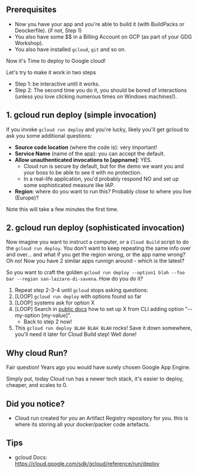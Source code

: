 
## Prerequisites

* Now you have your app and you're able to build it (with BuildPacks or Deockerfile). (if not, Step 1)
* You also have some $$ in a Billing Account on GCP (as part of your GDG Workshop).
* You also have installed `gcloud`, `git` and so on.

Now it's Time to deploy to Google cloud!

Let's try to make it work in two steps

* Step 1: be interactive until it works.
* Step 2: The second time you do it, you should be bored of interactions (unless you love clicking numerous times on Windows machines!).

## 1. gcloud run deploy (simple invocation)

If you invoke `gcloud run deploy` and you're lucky, likely you'll get gcloud to ask you some additional questions:

* **Source code location** (where the code is): very important!
* **Service Name** (name of the app): you can accept the default.
* **Allow unauthenticated invocations to [appname]**: YES.
    * Cloud run is secure by default, but for the demo we want you and your boss to be able to see it with no protection.
    * In a real-life application, you'd probably respond NO and set up some sophisticated measure like IAP.
* **Region**: where do you want to run this? Probably close to where you live (Europe)?

Note this will take a few minutes the first time.

## 2. gcloud run deploy (sophisticated invocation)

Now imagine you want to instruct a computer, or a `Cloud Build` script to do the `gcloud run deploy`. You don't want to
keep repeating the same info over and over... and what if you get the region wrong, or the app name wrong? Oh no!
Now you have 2 similar apps runnign around - which is the latest?

So you want to craft the golden `gcloud run deploy --option1 blah --foo bar --region san-lazzaro-di-savena`. How do you do it?

1. Repeat step 2-3-4 until `gcloud` stops asking questions:
2. [LOOP] `gcloud run deploy` with options found so far
3. [LOOP] systems ask for option X
4. [LOOP] Search in [public docs](https://cloud.google.com/sdk/gcloud/reference/run/deploy) how to set up X from CLI
   adding option "--my-option [my-value]".
    * Back to step 2 now!
5. This `gcloud run deploy BLAH BLAH BLAH` rocks! Save it down somewhere, you'll need it later for Cloud Build step!
   Well done!


## Why cloud Run?

Fair question! Years ago you would have surely chosen Google App Engine.

Simply put, today Cloud run has a newer tech stack, it's easier to deploy, cheaper, and scales to 0.

## Did you notice?

* Cloud run created for you an Artifact Registry repository for you. this is where its storing all your docker/packer code artefacts.

## Tips

* gcloud Docs: https://cloud.google.com/sdk/gcloud/reference/run/deploy

